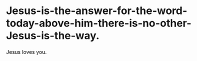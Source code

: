 # Jesus-is-the-answer-for-the-word-today-above-him-there-is-no-other-Jesus-is-the-way.
Jesus loves you.
